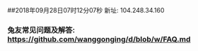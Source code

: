 ##2018年09月28日07时12分07秒 新址: 104.248.34.160
### 兔友常见问题及解答: https://github.com/wanggonging/d/blob/w/FAQ.md
